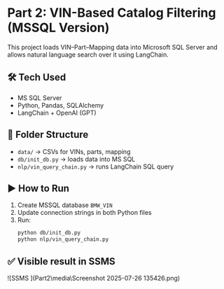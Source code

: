 # Part 2: VIN-Based Catalog Filtering (MSSQL Version)

This project loads VIN–Part–Mapping data into Microsoft SQL Server and allows natural language search over it using LangChain.

## 🛠 Tech Used
- MS SQL Server
- Python, Pandas, SQLAlchemy
- LangChain + OpenAI (GPT)

## 📁 Folder Structure
- `data/` → CSVs for VINs, parts, mapping
- `db/init_db.py` → loads data into MS SQL
- `nlp/vin_query_chain.py` → runs LangChain SQL query

## ▶️ How to Run

1. Create MSSQL database `BMW_VIN`
2. Update connection strings in both Python files
3. Run:  
   ```bash
   python db/init_db.py
   python nlp/vin_query_chain.py


## ✅ Visible result in SSMS 

![SSMS ](Part2\media\Screenshot 2025-07-26 135426.png)
